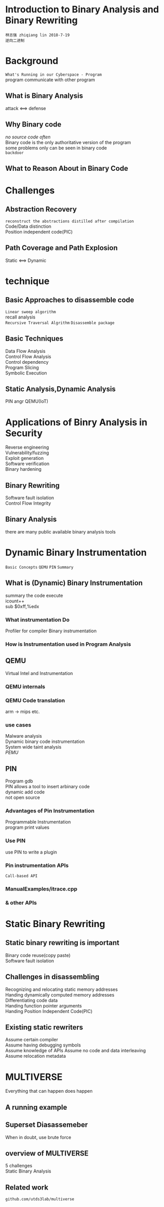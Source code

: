 Introduction to Binary Analysis and Binary Rewriting
=====
`林志强 zhiqiang lin 2018-7-19`  
`逆向二进制`
# Background
`What's Running in our Cyberspace - Program`  
program communicate with other program  
## What is Binary Analysis
attack <==> defense  
## Why Binary code
_no source code often_  
Binary code is the only authoritative version of the program  
some problems only can be seen in binary code  
`backdoor`  
## What to Reason About in Binary Code
# Challenges
## Abstraction Recovery
`reconstruct the abstractions distilled after compilation`  
Code/Data distinction  
Position independent code(PIC)  
## Path Coverage and Path Explosion
Static <==> Dynamic
# technique
## Basic Approaches to disassemble code
`Linear sweep algorithm`  
recall analysis  
`Recursive Traversal Algrithm`
`Disassemble package`  
## Basic Techniques
Data Flow Analysis  
Control Flow Analysis  
Control dependency  
Program Slicing  
Symbolic Execution  
## Static Analysis,Dynamic Analysis
PIN angr QEMU(IoT)
# Applications of Binry Analysis in Security
Reverse engineering  
Vulnerability/fuzzing  
Exploit generation  
Software verification  
Binary hardening  
## Binary Rewriting
Software fault isolation  
Control Flow Integrity
## Binary Analysis
there are many public available binary analysis tools
# Dynamic Binary Instrumentation
`Basic Concepts` `QEMU` `PIN` `Summary`
## What is (Dynamic) Binary Instrumentation
summary the code execute  
icount++  
sub $0xff,%edx  
### What instrumentation Do
Profiler for compiler 
Binary instrumentation
### How is Instrumentation used in Program Analysis
## QEMU
Virtual Intel and Instrumentation
### QEMU internals
### QEMU Code translation
arm -> mips etc.
### use cases
Malware analysis  
Dynamic binary code instrumentation  
System wide taint analysis  
_PEMU_
## PIN
Program gdb  
PIN allows a tool to insert arbinary code  
dynamic add code  
not open source
### Advantages of Pin Instrumentation
Programmable Instrumentation  
program print values  
### Use PIN
use PIN to write a plugin
### Pin instrumentation APIs
`Call-based API`  
### ManualExamples/itrace.cpp
### & other APIs
# Static Binary Rewriting
## Static binary rewriting is important
Binary code reuse(copy paste)  
Software fault isolation  
## Challenges in disassembling
Recognizing and relocating static memory addresses  
Handing dynamically computed memory addresses  
Differentiating code data  
Handing function pointer arguments  
Handing Position Independent Code(PIC)  
## Existing static rewriters
Assume certain compiler  
Assume having debugging symbols  
Assume knowledge of APIs
Assume no code and data interleaving  
Assume relocation metadata  
# MULTIVERSE
Everything that can happen does happen  
## A running example
## Superset Diasassemeber
When in doubt, use brute force
## overview of MULTIVERSE
5 challenges  
Static Binary Analysis
## Related work
`github.com/utds3lab/multiverse`